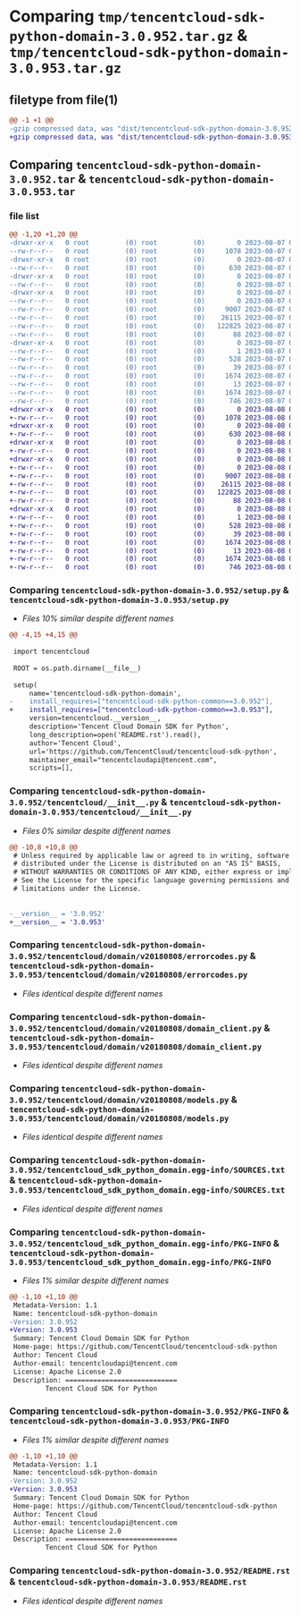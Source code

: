 # Comparing `tmp/tencentcloud-sdk-python-domain-3.0.952.tar.gz` & `tmp/tencentcloud-sdk-python-domain-3.0.953.tar.gz`

## filetype from file(1)

```diff
@@ -1 +1 @@
-gzip compressed data, was "dist/tencentcloud-sdk-python-domain-3.0.952.tar", last modified: Mon Aug  7 08:52:15 2023, max compression
+gzip compressed data, was "dist/tencentcloud-sdk-python-domain-3.0.953.tar", last modified: Tue Aug  8 00:23:48 2023, max compression
```

## Comparing `tencentcloud-sdk-python-domain-3.0.952.tar` & `tencentcloud-sdk-python-domain-3.0.953.tar`

### file list

```diff
@@ -1,20 +1,20 @@
-drwxr-xr-x   0 root         (0) root         (0)        0 2023-08-07 08:52:15.000000 tencentcloud-sdk-python-domain-3.0.952/
--rw-r--r--   0 root         (0) root         (0)     1078 2023-08-07 08:52:15.000000 tencentcloud-sdk-python-domain-3.0.952/setup.py
-drwxr-xr-x   0 root         (0) root         (0)        0 2023-08-07 08:52:15.000000 tencentcloud-sdk-python-domain-3.0.952/tencentcloud/
--rw-r--r--   0 root         (0) root         (0)      630 2023-08-07 08:52:15.000000 tencentcloud-sdk-python-domain-3.0.952/tencentcloud/__init__.py
-drwxr-xr-x   0 root         (0) root         (0)        0 2023-08-07 08:52:15.000000 tencentcloud-sdk-python-domain-3.0.952/tencentcloud/domain/
--rw-r--r--   0 root         (0) root         (0)        0 2023-08-07 08:52:15.000000 tencentcloud-sdk-python-domain-3.0.952/tencentcloud/domain/__init__.py
-drwxr-xr-x   0 root         (0) root         (0)        0 2023-08-07 08:52:15.000000 tencentcloud-sdk-python-domain-3.0.952/tencentcloud/domain/v20180808/
--rw-r--r--   0 root         (0) root         (0)        0 2023-08-07 08:52:15.000000 tencentcloud-sdk-python-domain-3.0.952/tencentcloud/domain/v20180808/__init__.py
--rw-r--r--   0 root         (0) root         (0)     9007 2023-08-07 08:52:15.000000 tencentcloud-sdk-python-domain-3.0.952/tencentcloud/domain/v20180808/errorcodes.py
--rw-r--r--   0 root         (0) root         (0)    26115 2023-08-07 08:52:15.000000 tencentcloud-sdk-python-domain-3.0.952/tencentcloud/domain/v20180808/domain_client.py
--rw-r--r--   0 root         (0) root         (0)   122825 2023-08-07 08:52:15.000000 tencentcloud-sdk-python-domain-3.0.952/tencentcloud/domain/v20180808/models.py
--rw-r--r--   0 root         (0) root         (0)       88 2023-08-07 08:52:15.000000 tencentcloud-sdk-python-domain-3.0.952/setup.cfg
-drwxr-xr-x   0 root         (0) root         (0)        0 2023-08-07 08:52:15.000000 tencentcloud-sdk-python-domain-3.0.952/tencentcloud_sdk_python_domain.egg-info/
--rw-r--r--   0 root         (0) root         (0)        1 2023-08-07 08:52:15.000000 tencentcloud-sdk-python-domain-3.0.952/tencentcloud_sdk_python_domain.egg-info/dependency_links.txt
--rw-r--r--   0 root         (0) root         (0)      528 2023-08-07 08:52:15.000000 tencentcloud-sdk-python-domain-3.0.952/tencentcloud_sdk_python_domain.egg-info/SOURCES.txt
--rw-r--r--   0 root         (0) root         (0)       39 2023-08-07 08:52:15.000000 tencentcloud-sdk-python-domain-3.0.952/tencentcloud_sdk_python_domain.egg-info/requires.txt
--rw-r--r--   0 root         (0) root         (0)     1674 2023-08-07 08:52:15.000000 tencentcloud-sdk-python-domain-3.0.952/tencentcloud_sdk_python_domain.egg-info/PKG-INFO
--rw-r--r--   0 root         (0) root         (0)       13 2023-08-07 08:52:15.000000 tencentcloud-sdk-python-domain-3.0.952/tencentcloud_sdk_python_domain.egg-info/top_level.txt
--rw-r--r--   0 root         (0) root         (0)     1674 2023-08-07 08:52:15.000000 tencentcloud-sdk-python-domain-3.0.952/PKG-INFO
--rw-r--r--   0 root         (0) root         (0)      746 2023-08-07 08:52:15.000000 tencentcloud-sdk-python-domain-3.0.952/README.rst
+drwxr-xr-x   0 root         (0) root         (0)        0 2023-08-08 00:23:48.000000 tencentcloud-sdk-python-domain-3.0.953/
+-rw-r--r--   0 root         (0) root         (0)     1078 2023-08-08 00:23:48.000000 tencentcloud-sdk-python-domain-3.0.953/setup.py
+drwxr-xr-x   0 root         (0) root         (0)        0 2023-08-08 00:23:48.000000 tencentcloud-sdk-python-domain-3.0.953/tencentcloud/
+-rw-r--r--   0 root         (0) root         (0)      630 2023-08-08 00:23:48.000000 tencentcloud-sdk-python-domain-3.0.953/tencentcloud/__init__.py
+drwxr-xr-x   0 root         (0) root         (0)        0 2023-08-08 00:23:48.000000 tencentcloud-sdk-python-domain-3.0.953/tencentcloud/domain/
+-rw-r--r--   0 root         (0) root         (0)        0 2023-08-08 00:23:48.000000 tencentcloud-sdk-python-domain-3.0.953/tencentcloud/domain/__init__.py
+drwxr-xr-x   0 root         (0) root         (0)        0 2023-08-08 00:23:48.000000 tencentcloud-sdk-python-domain-3.0.953/tencentcloud/domain/v20180808/
+-rw-r--r--   0 root         (0) root         (0)        0 2023-08-08 00:23:48.000000 tencentcloud-sdk-python-domain-3.0.953/tencentcloud/domain/v20180808/__init__.py
+-rw-r--r--   0 root         (0) root         (0)     9007 2023-08-08 00:23:48.000000 tencentcloud-sdk-python-domain-3.0.953/tencentcloud/domain/v20180808/errorcodes.py
+-rw-r--r--   0 root         (0) root         (0)    26115 2023-08-08 00:23:48.000000 tencentcloud-sdk-python-domain-3.0.953/tencentcloud/domain/v20180808/domain_client.py
+-rw-r--r--   0 root         (0) root         (0)   122825 2023-08-08 00:23:48.000000 tencentcloud-sdk-python-domain-3.0.953/tencentcloud/domain/v20180808/models.py
+-rw-r--r--   0 root         (0) root         (0)       88 2023-08-08 00:23:48.000000 tencentcloud-sdk-python-domain-3.0.953/setup.cfg
+drwxr-xr-x   0 root         (0) root         (0)        0 2023-08-08 00:23:48.000000 tencentcloud-sdk-python-domain-3.0.953/tencentcloud_sdk_python_domain.egg-info/
+-rw-r--r--   0 root         (0) root         (0)        1 2023-08-08 00:23:48.000000 tencentcloud-sdk-python-domain-3.0.953/tencentcloud_sdk_python_domain.egg-info/dependency_links.txt
+-rw-r--r--   0 root         (0) root         (0)      528 2023-08-08 00:23:48.000000 tencentcloud-sdk-python-domain-3.0.953/tencentcloud_sdk_python_domain.egg-info/SOURCES.txt
+-rw-r--r--   0 root         (0) root         (0)       39 2023-08-08 00:23:48.000000 tencentcloud-sdk-python-domain-3.0.953/tencentcloud_sdk_python_domain.egg-info/requires.txt
+-rw-r--r--   0 root         (0) root         (0)     1674 2023-08-08 00:23:48.000000 tencentcloud-sdk-python-domain-3.0.953/tencentcloud_sdk_python_domain.egg-info/PKG-INFO
+-rw-r--r--   0 root         (0) root         (0)       13 2023-08-08 00:23:48.000000 tencentcloud-sdk-python-domain-3.0.953/tencentcloud_sdk_python_domain.egg-info/top_level.txt
+-rw-r--r--   0 root         (0) root         (0)     1674 2023-08-08 00:23:48.000000 tencentcloud-sdk-python-domain-3.0.953/PKG-INFO
+-rw-r--r--   0 root         (0) root         (0)      746 2023-08-08 00:23:48.000000 tencentcloud-sdk-python-domain-3.0.953/README.rst
```

### Comparing `tencentcloud-sdk-python-domain-3.0.952/setup.py` & `tencentcloud-sdk-python-domain-3.0.953/setup.py`

 * *Files 10% similar despite different names*

```diff
@@ -4,15 +4,15 @@
 
 import tencentcloud
 
 ROOT = os.path.dirname(__file__)
 
 setup(
     name='tencentcloud-sdk-python-domain',
-    install_requires=["tencentcloud-sdk-python-common==3.0.952"],
+    install_requires=["tencentcloud-sdk-python-common==3.0.953"],
     version=tencentcloud.__version__,
     description='Tencent Cloud Domain SDK for Python',
     long_description=open('README.rst').read(),
     author='Tencent Cloud',
     url='https://github.com/TencentCloud/tencentcloud-sdk-python',
     maintainer_email="tencentcloudapi@tencent.com",
     scripts=[],
```

### Comparing `tencentcloud-sdk-python-domain-3.0.952/tencentcloud/__init__.py` & `tencentcloud-sdk-python-domain-3.0.953/tencentcloud/__init__.py`

 * *Files 0% similar despite different names*

```diff
@@ -10,8 +10,8 @@
 # Unless required by applicable law or agreed to in writing, software
 # distributed under the License is distributed on an "AS IS" BASIS,
 # WITHOUT WARRANTIES OR CONDITIONS OF ANY KIND, either express or implied.
 # See the License for the specific language governing permissions and
 # limitations under the License.
 
 
-__version__ = '3.0.952'
+__version__ = '3.0.953'
```

### Comparing `tencentcloud-sdk-python-domain-3.0.952/tencentcloud/domain/v20180808/errorcodes.py` & `tencentcloud-sdk-python-domain-3.0.953/tencentcloud/domain/v20180808/errorcodes.py`

 * *Files identical despite different names*

### Comparing `tencentcloud-sdk-python-domain-3.0.952/tencentcloud/domain/v20180808/domain_client.py` & `tencentcloud-sdk-python-domain-3.0.953/tencentcloud/domain/v20180808/domain_client.py`

 * *Files identical despite different names*

### Comparing `tencentcloud-sdk-python-domain-3.0.952/tencentcloud/domain/v20180808/models.py` & `tencentcloud-sdk-python-domain-3.0.953/tencentcloud/domain/v20180808/models.py`

 * *Files identical despite different names*

### Comparing `tencentcloud-sdk-python-domain-3.0.952/tencentcloud_sdk_python_domain.egg-info/SOURCES.txt` & `tencentcloud-sdk-python-domain-3.0.953/tencentcloud_sdk_python_domain.egg-info/SOURCES.txt`

 * *Files identical despite different names*

### Comparing `tencentcloud-sdk-python-domain-3.0.952/tencentcloud_sdk_python_domain.egg-info/PKG-INFO` & `tencentcloud-sdk-python-domain-3.0.953/tencentcloud_sdk_python_domain.egg-info/PKG-INFO`

 * *Files 1% similar despite different names*

```diff
@@ -1,10 +1,10 @@
 Metadata-Version: 1.1
 Name: tencentcloud-sdk-python-domain
-Version: 3.0.952
+Version: 3.0.953
 Summary: Tencent Cloud Domain SDK for Python
 Home-page: https://github.com/TencentCloud/tencentcloud-sdk-python
 Author: Tencent Cloud
 Author-email: tencentcloudapi@tencent.com
 License: Apache License 2.0
 Description: ============================
         Tencent Cloud SDK for Python
```

### Comparing `tencentcloud-sdk-python-domain-3.0.952/PKG-INFO` & `tencentcloud-sdk-python-domain-3.0.953/PKG-INFO`

 * *Files 1% similar despite different names*

```diff
@@ -1,10 +1,10 @@
 Metadata-Version: 1.1
 Name: tencentcloud-sdk-python-domain
-Version: 3.0.952
+Version: 3.0.953
 Summary: Tencent Cloud Domain SDK for Python
 Home-page: https://github.com/TencentCloud/tencentcloud-sdk-python
 Author: Tencent Cloud
 Author-email: tencentcloudapi@tencent.com
 License: Apache License 2.0
 Description: ============================
         Tencent Cloud SDK for Python
```

### Comparing `tencentcloud-sdk-python-domain-3.0.952/README.rst` & `tencentcloud-sdk-python-domain-3.0.953/README.rst`

 * *Files identical despite different names*


